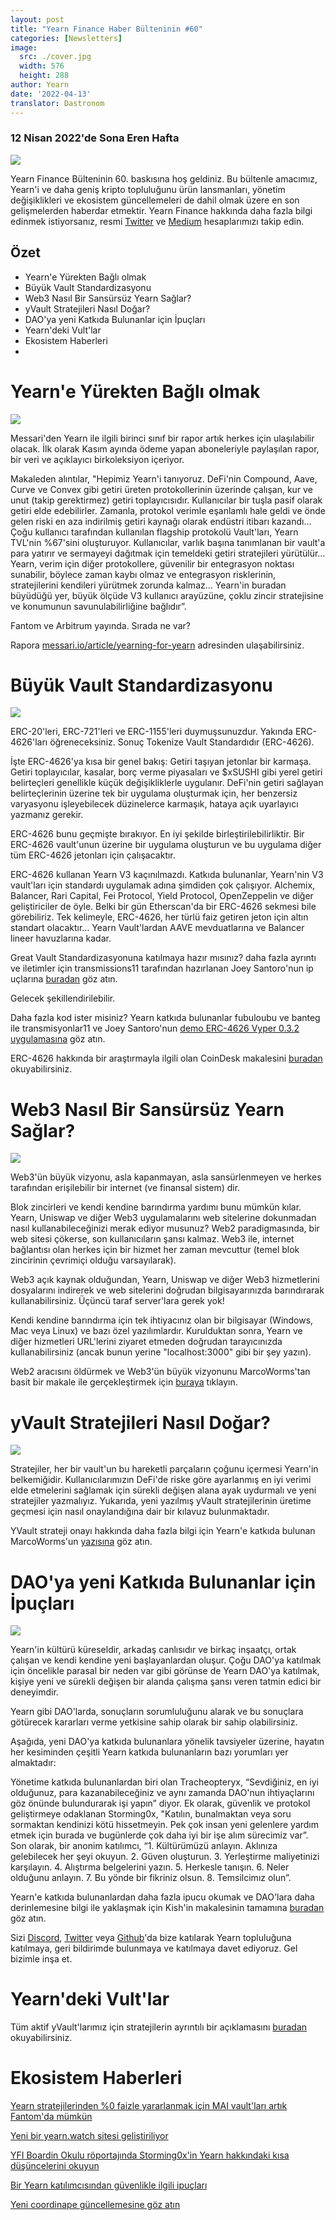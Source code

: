 ```yaml
---
layout: post
title: "Yearn Finance Haber Bülteninin #60"
categories: [Newsletters]
image:
  src: ./cover.jpg
  width: 576
  height: 288
author: Yearn
date: '2022-04-13'
translator: Dastronom
---
```


### 12 Nisan 2022'de Sona Eren Hafta

![](./image1.jpg?w=900&h=453)

Yearn Finance Bülteninin 60. baskısına hoş geldiniz. Bu bültenle amacımız, Yearn'i ve daha geniş kripto topluluğunu ürün lansmanları, yönetim değişiklikleri ve ekosistem güncellemeleri de dahil olmak üzere en son gelişmelerden haberdar etmektir. Yearn Finance hakkında daha fazla bilgi edinmek istiyorsanız, resmi [Twitter](https://twitter.com/iearnfinance) ve [Medium](https://medium.com/iearn) hesaplarımızı takip edin.

## Özet

- Yearn'e Yürekten Bağlı olmak
- Büyük Vault Standardizasyonu
- Web3 Nasıl Bir Sansürsüz Yearn Sağlar?
- yVault Stratejileri Nasıl Doğar?
- DAO'ya yeni Katkıda Bulunanlar için İpuçları
- Yearn'deki Vult'lar
- Ekosistem Haberleri
- 
# Yearn'e Yürekten Bağlı olmak

![](./image2.jpg?w=1000&h=563)

Messari'den Yearn ile ilgili birinci sınıf bir rapor artık herkes için ulaşılabilir olacak. İlk olarak Kasım ayında ödeme yapan aboneleriyle paylaşılan rapor, bir veri ve açıklayıcı birkoleksiyon içeriyor.

Makaleden alıntılar, "Hepimiz Yearn'i tanıyoruz. DeFi'nin Compound, Aave, Curve ve Convex gibi getiri üreten protokollerinin üzerinde çalışan, kur ve unut (takip gerektirmez) getiri toplayıcısıdır. Kullanıcılar bir tuşla pasif olarak getiri elde edebilirler. Zamanla, protokol verimle eşanlamlı hale geldi ve önde gelen riski en aza indirilmiş getiri kaynağı olarak endüstri itibarı kazandı… Çoğu kullanıcı tarafından kullanılan flagship protokolü Vault'ları, Yearn TVL'nin %67'sini oluşturuyor. Kullanıcılar, varlık başına tanımlanan bir vault'a para yatırır ve sermayeyi dağıtmak için temeldeki getiri stratejileri yürütülür… Yearn, verim için diğer protokollere, güvenilir bir entegrasyon noktası sunabilir, böylece zaman kaybı olmaz ve entegrasyon risklerinin, stratejilerini kendileri yürütmek zorunda kalmaz… Yearn'in buradan büyüdüğü yer, büyük ölçüde V3 kullanıcı arayüzüne, çoklu zincir stratejisine ve konumunun savunulabilirliğine bağlıdır”.

Fantom ve Arbitrum yayında. Sırada ne var?

Rapora [messari.io/article/yearning-for-yearn](messari.io/article/yearning-for-yearn) adresinden ulaşabilirsiniz.

# Büyük Vault Standardizasyonu

![](./image3.jpg?w=900&h=577)

ERC-20'leri, ERC-721'leri ve ERC-1155'leri duymuşsunuzdur. Yakında ERC-4626'ları öğreneceksiniz. Sonuç Tokenize Vault Standardıdır (ERC-4626).

İşte ERC-4626'ya kısa bir genel bakış: Getiri taşıyan jetonlar bir karmaşa. Getiri toplayıcılar, kasalar, borç verme piyasaları ve $xSUSHI gibi yerel getiri belirteçleri genellikle küçük değişikliklerle uygulanır. DeFi'nin getiri sağlayan belirteçlerinin üzerine tek bir uygulama oluşturmak için, her benzersiz varyasyonu işleyebilecek düzinelerce karmaşık, hataya açık uyarlayıcı yazmanız gerekir.

ERC-4626 bunu geçmişte bırakıyor. En iyi şekilde birleştirilebilirliktir. Bir ERC-4626 vault'unun üzerine bir uygulama oluşturun ve bu uygulama diğer tüm ERC-4626 jetonları için çalışacaktır.

ERC-4626 kullanan Yearn V3 kaçınılmazdı. Katkıda bulunanlar, Yearn'nin V3 vault'ları için standardı uygulamak adına şimdiden çok çalışıyor. Alchemix, Balancer, Rari Capital, Fei Protocol, Yield Protocol, OpenZeppelin ve diğer geliştiriciler de öyle. Belki bir gün Etherscan'da bir ERC-4626 sekmesi bile görebiliriz. Tek kelimeyle, ERC-4626, her türlü faiz getiren jeton için altın standart olacaktır… Yearn Vault'lardan AAVE mevduatlarına ve Balancer lineer havuzlarına kadar.

Great Vault Standardizasyonuna katılmaya hazır mısınız? daha fazla ayrıntı ve iletimler için transmissions11 tarafından hazırlanan Joey Santoro'nun ip uçlarına [buradan](https://twitter.com/joey__santoro/status/1504603906726240258) göz atın.

Gelecek şekillendirilebilir.

Daha fazla kod ister misiniz? Yearn katkıda bulunanlar fubuloubu ve banteg ile transmisyonlar11 ve Joey Santoro'nun [demo ERC-4626 Vyper 0.3.2 uygulamasına](https://github.com/fubuloubu/ERC4626) göz atın.

ERC-4626 hakkında bir araştırmayla ilgili olan CoinDesk makalesini [buradan](https://www.coindesk.com/layer2/2022/04/08/defi-giant-yearn-leads-the-way-on-erc-4626-token-standard-adoption/) okuyabilirsiniz.

# Web3 Nasıl Bir Sansürsüz Yearn Sağlar?

![](./image4.jpg?w=900&h=451)

Web3'ün büyük vizyonu, asla kapanmayan, asla sansürlenmeyen ve herkes tarafından erişilebilir bir internet (ve finansal sistem) dir.

Blok zincirleri ve kendi kendine barındırma yardımı bunu mümkün kılar. Yearn, Uniswap ve diğer Web3 uygulamalarını web sitelerine dokunmadan nasıl kullanabileceğinizi merak ediyor musunuz? Web2 paradigmasında, bir web sitesi çökerse, son kullanıcıların şansı kalmaz. Web3 ile, internet bağlantısı olan herkes için bir hizmet her zaman mevcuttur (temel blok zincirinin çevrimiçi olduğu varsayılarak).

Web3 açık kaynak olduğundan, Yearn, Uniswap ve diğer Web3 hizmetlerini dosyalarını indirerek ve web sitelerini doğrudan bilgisayarınızda barındırarak kullanabilirsiniz. Üçüncü taraf server'lara gerek yok!

Kendi kendine barındırma için tek ihtiyacınız olan bir bilgisayar (Windows, Mac veya Linux) ve bazı özel yazılımlardır. Kurulduktan sonra, Yearn ve diğer hizmetleri URL'lerini ziyaret etmeden doğrudan tarayıcınızda kullanabilirsiniz (ancak bunun yerine "localhost:3000" gibi bir şey yazın).

Web2 aracısını öldürmek ve Web3'ün büyük vizyonunu MarcoWorms'tan basit bir makale ile gerçekleştirmek için [buraya](https://medium.com/iearn/self-hosting-web3-services-299306b706ee) tıklayın.

# yVault Stratejileri Nasıl Doğar?

![](./image5.jpg?w=900&h=650)

Stratejiler, her bir vault'un bu hareketli parçaların çoğunu içermesi Yearn'in belkemiğidir. Kullanıcılarımızın DeFi'de riske göre ayarlanmış en iyi verimi elde etmelerini sağlamak için sürekli değişen alana ayak uydurmalı ve yeni stratejiler yazmalıyız. Yukarıda, yeni yazılmış yVault stratejilerinin üretime geçmesi için nasıl onaylandığına dair bir kılavuz bulunmaktadır.

YVault strateji onayı hakkında daha fazla bilgi için Yearn'e katkıda bulunan MarcoWorms'un [yazısına](https://medium.com/iearn/how-new-yearn-vault-strategies-are-endorsed-8c0e0870790d) göz atın.

# DAO'ya yeni Katkıda Bulunanlar için İpuçları

![](./image6.jpg?w=900&h=473)

Yearn'in kültürü küreseldir, arkadaş canlısıdır ve birkaç inşaatçı, ortak çalışan ve kendi kendine yeni başlayanlardan oluşur. Çoğu DAO'ya katılmak için öncelikle parasal bir neden var gibi görünse de Yearn DAO'ya katılmak, kişiye yeni ve sürekli değişen bir alanda çalışma şansı veren tatmin edici bir deneyimdir.

Yearn gibi DAO'larda, sonuçların sorumluluğunu alarak ve bu sonuçlara götürecek kararları verme yetkisine sahip olarak bir sahip olabilirsiniz.

Aşağıda, yeni DAO'ya katkıda bulunanlara yönelik tavsiyeler üzerine, hayatın her kesiminden çeşitli Yearn katkıda bulunanların bazı yorumları yer almaktadır:

Yönetime katkıda bulunanlardan biri olan Tracheopteryx, “Sevdiğiniz, en iyi olduğunuz, para kazanabileceğiniz ve aynı zamanda DAO'nun ihtiyaçlarını göz önünde bulundurarak işi yapın” diyor. Ek olarak, güvenlik ve protokol geliştirmeye odaklanan Storming0x, "Katılın, bunalmaktan veya soru sormaktan kendinizi kötü hissetmeyin. Pek çok insan yeni gelenlere yardım etmek için burada ve bugünlerde çok daha iyi bir işe alım sürecimiz var”. Son olarak, bir anonim katılımcı, “1. Kültürümüzü anlayın. Aklınıza gelebilecek her şeyi okuyun. 2. Güven oluşturun. 3. Yerleştirme maliyetinizi karşılayın. 4. Alıştırma belgelerini yazın. 5. Herkesle tanışın. 6. Neler olduğunu anlayın. 7. Bu yönde bir fikriniz olsun. 8. Temsilcimız olun”.

Yearn'e katkıda bulunanlardan daha fazla ipucu okumak ve DAO'lara daha derinlemesine bilgi ile yaklaşmak için Kish'in makalesinin tamamına [buradan](https://medium.com/iearn/tips-for-new-contributors-4e978d6b73d) göz atın.

Sizi [Discord](https://discord.gg/8rF374XkXy), [Twitter](http://twitter.com/iearnfinance) veya [Github](http://github.com/yearn)'da bize katılarak Yearn topluluğuna katılmaya, geri bildirimde bulunmaya ve katılmaya davet ediyoruz. Gel bizimle inşa et.

# Yearn'deki Vult'lar

Tüm aktif yVault'larımız için stratejilerin ayrıntılı bir açıklamasını [buradan](https://medium.com/yearn-state-of-the-vaults/the-vaults-at-yearn-9237905ffed3) okuyabilirsiniz.

# Ekosistem Haberleri

[Yearn stratejilerinden %0 faizle yararlanmak için MAI vault'ları artık Fantom'da mümkün](https://twitter.com/QiDaoProtocol/status/1511787974383521805)

[Yeni bir yearn.watch sitesi geliştiriliyor](https://watch.major.tax/)

[YFI Boardin Okulu röportajında Storming0x'in Yearn hakkındaki kısa düşüncelerini okuyun](https://twitter.com/YFI_interns/status/1510244675671793670?s=20&t=27yxNtksWs-le96KTQVXrw)

[Bir Yearn katılımcısından güvenlikle ilgili ipuçları](https://twitter.com/storming0x/status/1509769575021178886)

[Yeni coordinape güncellemesine göz atın](https://twitter.com/coordinape/status/1512247042806005763)
